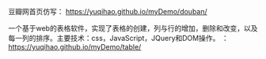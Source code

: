 豆瓣网首页仿写： https://yuqihao.github.io/myDemo/douban/


一个基于web的表格软件，实现了表格的创建，列与行的增加，删除和改变，以及每一列的排序。主要技术：css，JavaScript，JQuery和DOM操作。
：https://yuqihao.github.io/myDemo/table/